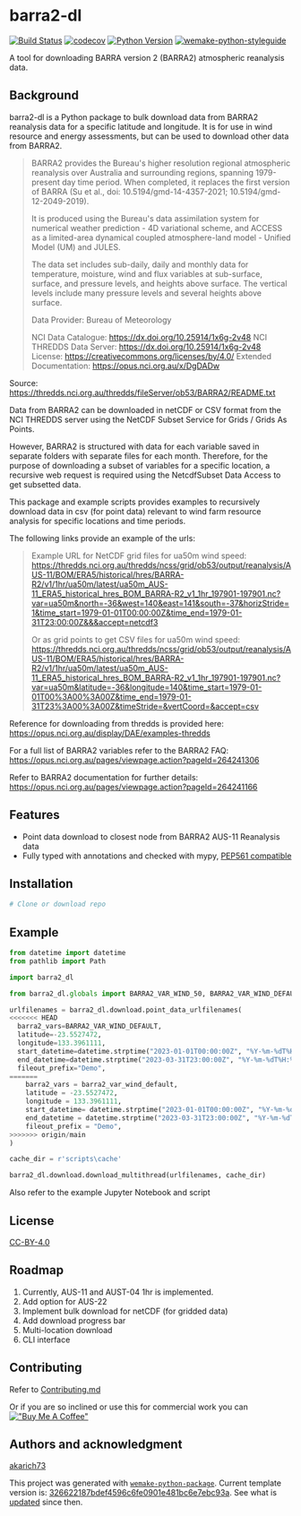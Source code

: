 # barra2-dl

[![Build Status](https://github.com/akarich73/barra2-dl/workflows/test/badge.svg?branch=master&event=push)](https://github.com/akarich73/barra2-dl/actions?query=workflow%3Atest)
[![codecov](https://codecov.io/gh/akarich73/barra2-dl/branch/master/graph/badge.svg)](https://codecov.io/gh/akarich73/barra2-dl)
[![Python Version](https://img.shields.io/pypi/pyversions/barra2-dl.svg)](https://pypi.org/project/barra2-dl/)
[![wemake-python-styleguide](https://img.shields.io/badge/style-wemake-000000.svg)](https://github.com/wemake-services/wemake-python-styleguide)

A tool for downloading BARRA version 2 (BARRA2) atmospheric reanalysis data.

## Background

barra2-dl is a Python package to bulk download data from
BARRA2 reanalysis data for a specific latitude and longitude. It is for use in 
wind resource and energy assessments, but can be used to download other data from BARRA2.

> BARRA2 provides the Bureau's higher resolution regional atmospheric reanalysis
> over Australia and surrounding regions, spanning 1979-present day time period.
> When completed, it replaces the first version of BARRA (Su et al.,
> doi: 10.5194/gmd-14-4357-2021; 10.5194/gmd-12-2049-2019).
>
>It is produced using the Bureau's data assimilation system for numerical weather
> prediction - 4D variational scheme, and ACCESS as a limited-area dynamical
> coupled atmosphere-land model - Unified Model (UM) and JULES.
>
>The data set includes sub-daily, daily and monthly data for temperature,
> moisture, wind and flux variables at sub-surface, surface, and pressure levels,
> and heights above surface. The vertical levels include many pressure levels and
> several heights above surface.
>
>Data Provider: Bureau of Meteorology
>
>NCI Data Catalogue: https://dx.doi.org/10.25914/1x6g-2v48
>NCI THREDDS Data Server: https://dx.doi.org/10.25914/1x6g-2v48
>License: https://creativecommons.org/licenses/by/4.0/
>Extended Documentation: https://opus.nci.org.au/x/DgDADw

Source: https://thredds.nci.org.au/thredds/fileServer/ob53/BARRA2/README.txt

Data from BARRA2 can be downloaded in netCDF or CSV format from the NCI THREDDS server 
using the NetCDF Subset Service for Grids / Grids As Points.

However, BARRA2 is structured with data for each variable saved in separate folders with separate files for each month. 
Therefore, for the purpose of downloading a subset of variables for a specific location, 
a recursive web request is required using the NetcdfSubset Data Access to get subsetted data.

This package and example scripts provides examples to recursively download data in csv (for point data) relevant to wind farm resource analysis for
specific locations and time periods. 

The following links provide an example of the urls:

>Example URL for NetCDF grid files for ua50m wind speed:
> https://thredds.nci.org.au/thredds/ncss/grid/ob53/output/reanalysis/AUS-11/BOM/ERA5/historical/hres/BARRA-R2/v1/1hr/ua50m/latest/ua50m_AUS-11_ERA5_historical_hres_BOM_BARRA-R2_v1_1hr_197901-197901.nc?var=ua50m&north=-36&west=140&east=141&south=-37&horizStride=1&time_start=1979-01-01T00:00:00Z&time_end=1979-01-31T23:00:00Z&&&accept=netcdf3
>
>Or as grid points to get CSV files for ua50m wind speed:
>https://thredds.nci.org.au/thredds/ncss/grid/ob53/output/reanalysis/AUS-11/BOM/ERA5/historical/hres/BARRA-R2/v1/1hr/ua50m/latest/ua50m_AUS-11_ERA5_historical_hres_BOM_BARRA-R2_v1_1hr_197901-197901.nc?var=ua50m&latitude=-36&longitude=140&time_start=1979-01-01T00%3A00%3A00Z&time_end=1979-01-31T23%3A00%3A00Z&timeStride=&vertCoord=&accept=csv

Reference for downloading from thredds is provided here: 
https://opus.nci.org.au/display/DAE/examples-thredds

For a full list of BARRA2 variables refer to the BARRA2 FAQ:
https://opus.nci.org.au/pages/viewpage.action?pageId=264241306

Refer to BARRA2 documentation for further details:
https://opus.nci.org.au/pages/viewpage.action?pageId=264241166


## Features

- Point data download to closest node from BARRA2 AUS-11 Reanalysis data 
- Fully typed with annotations and checked with mypy, [PEP561 compatible](https://www.python.org/dev/peps/pep-0561/)

## Installation

```bash
# Clone or download repo
```

## Example

```python
from datetime import datetime
from pathlib import Path

import barra2_dl

from barra2_dl.globals import BARRA2_VAR_WIND_50, BARRA2_VAR_WIND_DEFAULT, BARRA2_INDEX

urlfilenames = barra2_dl.download.point_data_urlfilenames(
<<<<<<< HEAD
  barra2_vars=BARRA2_VAR_WIND_DEFAULT,
  latitude=-23.5527472,
  longitude=133.3961111,
  start_datetime=datetime.strptime("2023-01-01T00:00:00Z", "%Y-%m-%dT%H:%M:%SZ"),
  end_datetime=datetime.strptime("2023-03-31T23:00:00Z", "%Y-%m-%dT%H:%M:%SZ"),
  fileout_prefix="Demo",
=======
    barra2_vars = barra2_var_wind_default,
    latitude = -23.5527472,
    longitude = 133.3961111,
    start_datetime= datetime.strptime("2023-01-01T00:00:00Z", "%Y-%m-%dT%H:%M:%SZ"),
    end_datetime = datetime.strptime("2023-03-31T23:00:00Z", "%Y-%m-%dT%H:%M:%SZ"),
    fileout_prefix = "Demo",
>>>>>>> origin/main
)

cache_dir = r'scripts\cache'

barra2_dl.download.download_multithread(urlfilenames, cache_dir)
```
Also refer to the example Jupyter Notebook and script 

## License

[CC-BY-4.0](https://github.com/akarich73/barra2-dl/blob/master/LICENSE)


## Roadmap
1) Currently, AUS-11 and AUST-04 1hr is implemented. 
2) Add option for AUS-22
3) Implement bulk download for netCDF (for gridded data) 
4) Add download progress bar
5) Multi-location download
6) CLI interface

## Contributing
Refer to [Contributing.md](https://github.com/akarich73/barra2-dl/blob/cddf58cb8224bcab8c5311b4f10501281bec84f7/CONTRIBUTING.md)

Or if you are so inclined or use this for commercial work you can 
[!["Buy Me A Coffee"](https://www.buymeacoffee.com/assets/img/custom_images/orange_img.png)](https://www.buymeacoffee.com/richardgledhill)

## Authors and acknowledgment

[akarich73](https://github.com/akarich73)

This project was generated with [`wemake-python-package`](https://github.com/wemake-services/wemake-python-package). Current template version is: [326622187bdef4596c6fe0901e481bc6e7ebc93a](https://github.com/wemake-services/wemake-python-package/tree/326622187bdef4596c6fe0901e481bc6e7ebc93a). See what is [updated](https://github.com/wemake-services/wemake-python-package/compare/326622187bdef4596c6fe0901e481bc6e7ebc93a...master) since then.


